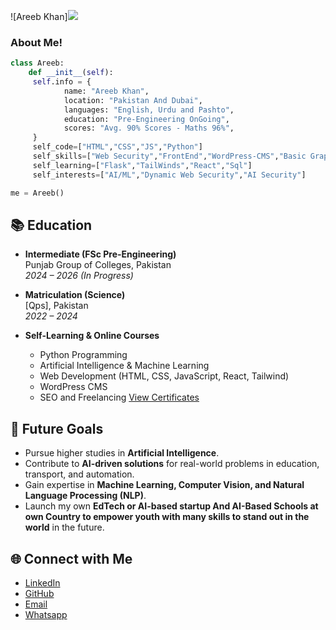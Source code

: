 ![Areeb Khan]<img src="https://raw.githubusercontent.com/AREEBKHAN123/Areeb-Khan/refs/heads/main/areebkhan.svg" />

### About Me!
```python
class Areeb:
    def __init__(self):
     self.info = {
            name: "Areeb Khan",
            location: "Pakistan And Dubai",
            languages: "English, Urdu and Pashto",
            education: "Pre-Engineering OnGoing",
            scores: "Avg. 90% Scores - Maths 96%",
     }
     self_code=["HTML","CSS","JS","Python"]
     self_skills=["Web Security","FrontEnd","WordPress-CMS","Basic Graphics"]
     self_learning=["Flask","TailWinds","React","Sql"]
     self_interests=["AI/ML","Dynamic Web Security","AI Security"]

me = Areeb()
```
## 📚 Education

- **Intermediate (FSc Pre-Engineering)**  
  Punjab Group of Colleges, Pakistan  
  *2024 – 2026 (In Progress)*  

- **Matriculation (Science)**  
  [Qps], Pakistan  
  *2022 – 2024*  

- **Self-Learning & Online Courses**  
  - Python Programming  
  - Artificial Intelligence & Machine Learning  
  - Web Development (HTML, CSS, JavaScript, React, Tailwind)  
  - WordPress CMS
  - SEO and Freelancing [View Certificates](https://drive.google.com/drive/folders/1pRQpWboU26HV81vxmbaZ6NmwHS46Jqko?usp=sharing)


## 🚀 Future Goals

- Pursue higher studies in **Artificial Intelligence**.  
- Contribute to **AI-driven solutions** for real-world problems in education, transport, and automation.  
- Gain expertise in **Machine Learning, Computer Vision, and Natural Language Processing (NLP)**.   
- Launch my own **EdTech or AI-based startup And AI-Based Schools at own Country to empower youth with many skills to stand out in the world** in the future.  

## 🌐 Connect with Me

- [LinkedIn](https://www.linkedin.com/in/areebkhan123/)  
- [GitHub](https://github.com/areebkhan123)   
- [Email](areebsam2@gmail.com)
- [Whatsapp](https://wa.me/+923285666671)




